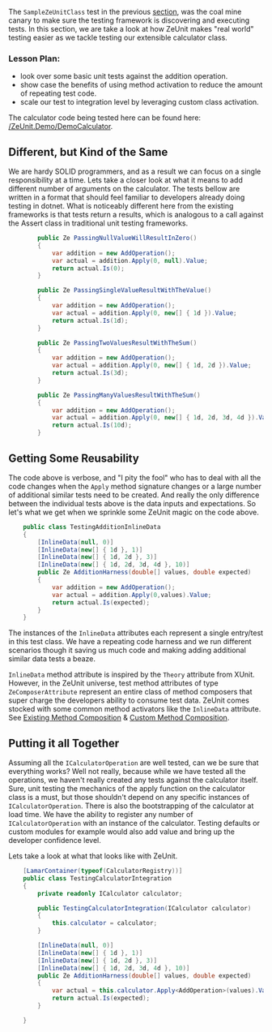 The `SampleZeUnitClass` test in the previous [section](https://bitcobblers.github.io/ZeUnit/docs/Quick-Start-Guide.html), was the coal mine canary to make sure the testing framework is discovering and executing tests.  In this section, we are take a look at how ZeUnit makes "real world" testing easier as we tackle testing our extensible calculator class. 

### Lesson Plan:
- look over some basic unit tests against the addition operation.
- show case the benefits of using method activation to reduce the amount of repeating test code.
- scale our test to integration level by leveraging custom class activation.


The calculator code being tested here can be found here: [/ZeUnit.Demo/DemoCalculator](https://github.com/bitcobblers/ZeUnit/tree/master/ZeUnit.Demo/DemoCalculator). 

## Different, but Kind of the Same
We are hardy SOLID programmers, and as a result we can focus on a single responsibility at a time.  Lets take a closer look at what it means to add different number of arguments on the calculator.  The tests bellow are written in a format that should feel familiar to developers already doing testing in dotnet.  What is noticeably different here from the existing frameworks is that tests return a results, which is analogous to a call against the Assert class in traditional unit testing frameworks. 

```csharp
        public Ze PassingNullValueWillResultInZero()
        {
            var addition = new AddOperation();
            var actual = addition.Apply(0, null).Value;
            return actual.Is(0);
        }

        public Ze PassingSingleValueResultWithTheValue()
        {
            var addition = new AddOperation();
            var actual = addition.Apply(0, new[] { 1d }).Value;
            return actual.Is(1d);
        }

        public Ze PassingTwoValuesResultWithTheSum()
        {
            var addition = new AddOperation();
            var actual = addition.Apply(0, new[] { 1d, 2d }).Value;
            return actual.Is(3d);
        }

        public Ze PassingManyValuesResultWithTheSum()
        {
            var addition = new AddOperation();
            var actual = addition.Apply(0, new[] { 1d, 2d, 3d, 4d }).Value;
            return actual.Is(10d);
        }
```

## Getting Some Reusability
The code above is verbose, and "I pity the fool" who has to deal with all the code changes when the `Apply` method signature changes or a large number of additional similar tests need to be created. And really the only difference between the individual tests above is the data inputs and expectations.  So let's what we get when we sprinkle some ZeUnit magic on the code above.

```csharp
    public class TestingAdditionInlineData
    {
        [InlineData(null, 0)]
        [InlineData(new[] { 1d }, 1)]
        [InlineData(new[] { 1d, 2d }, 3)]
        [InlineData(new[] { 1d, 2d, 3d, 4d }, 10)]
        public Ze AdditionHarness(double[] values, double expected)
        {
            var addition = new AddOperation();
            var actual = addition.Apply(0,values).Value;
            return actual.Is(expected);
        }
    }
```
The instances of the `InlineData` attributes each represent a single entry/test in this test class.  We have a repeating code harness and we run different scenarios though it saving us much code and making adding additional similar data tests a beaze.

`InlineData` method attribute is inspired by the `Theory` attribute from XUnit. However, in the ZeUnit universe, test method attributes of type `ZeComposerAttribute` represent an entire class of method composers that super charge the developers ability to consume test data.  ZeUnit comes stocked with some common method activators like the `InlineData` attribute.  See [Existing Method Composition](https://bitcobblers.github.io/ZeUnit/docs/Existing-Method-Composition.html) & [Custom Method Composition](https://bitcobblers.github.io/ZeUnit/docs/Custom-Method-Composition.html).

## Putting it all Together
Assuming all the `ICalculatorOperation` are well tested, can we be sure that everything works?  Well not really, because while we have tested all the operations, we haven't really created any tests against the calculator itself.   Sure, unit testing the mechanics of the apply function on the calculator class is a must, but those shouldn't depend on any specific instances of `ICalculatorOperation`.  There is also the bootstrapping of the calculator at load time.  We have the ability to register any number of `ICalculatorOperation` with an instance of the calculator.  Testing defaults or custom modules for example would also add value and bring up the developer confidence level.

Lets take a look at what that looks like with ZeUnit.

```csharp
    [LamarContainer(typeof(CalculatorRegistry))]
    public class TestingCalculatorIntegration
    {
        private readonly ICalculator calculator;

        public TestingCalculatorIntegration(ICalculator calculator)
        {
            this.calculator = calculator;
        }

        [InlineData(null, 0)]
        [InlineData(new[] { 1d }, 1)]
        [InlineData(new[] { 1d, 2d }, 3)]
        [InlineData(new[] { 1d, 2d, 3d, 4d }, 10)]
        public Ze AdditionHarness(double[] values, double expected)
        {            
            var actual = this.calculator.Apply<AddOperation>(values).Value.Value;
            return actual.Is(expected);
        }

    }
```